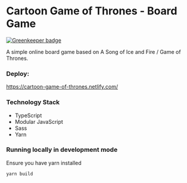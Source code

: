 # Cartoon Game of Thrones - Board Game

[![Greenkeeper badge](https://badges.greenkeeper.io/NancyBolstad/game.svg)](https://greenkeeper.io/)

A simple online board game based on A Song of Ice and Fire / Game of Thrones.

### Deploy:

https://cartoon-game-of-thrones.netlify.com/

### Technology Stack

- TypeScript
- Modular JavaScript
- Sass
- Yarn

### Running locally in development mode

Ensure you have yarn installed

```bash
yarn build
```
